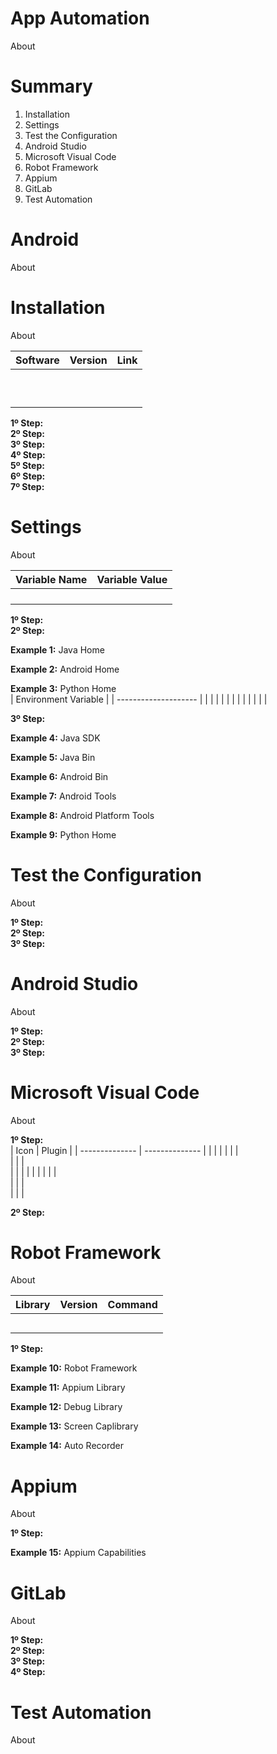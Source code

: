 # App Automation
About

# Summary
1. Installation <br>
2. Settings <br>
3. Test the Configuration <br>
4. Android Studio <br>
5. Microsoft Visual Code <br>
6. Robot Framework <br>
7. Appium <br>
8. GitLab <br>
9. Test Automation <br>

# Android
About

# Installation
About

| Software  | Version | Link |
| --------- | ------- | ---- |
|           |         |      |
|           |         |      |
|           |         |      |
|           |         |      |
|           |         |      |
|           |         |      |
|           |         |      |
|           |         |      |
|           |         |      |
|           |         |      |

**1º Step:** <br>
**2º Step:** <br>
**3º Step:** <br>
**4º Step:** <br>
**5º Step:** <br>
**6º Step:** <br>
**7º Step:** <br>

# Settings
About

| Variable Name  | Variable Value |
| -------------- | -------------- |
|                |                | 
|                |                |   
|                |                |    
|                |                |   

**1º Step:** <br>
**2º Step:** <br>

**Example 1:** Java Home <br>

**Example 2:** Android Home <br>

**Example 3:** Python Home <br>
| Environment Variable |
| -------------------- |
|                      |
|                      |
|                      |
|                      |
|                      | 
|                      |

**3º Step:** <br>

**Example 4:** Java SDK <br>

**Example 5:** Java Bin <br>

**Example 6:** Android Bin <br>

**Example 7:** Android Tools <br>

**Example 8:** Android Platform Tools <br>

**Example 9:** Python Home <br>

# Test the Configuration
About

**1º Step:** <br>
**2º Step:** <br>
**3º Step:** <br>

# Android Studio
About

**1º Step:** <br>
**2º Step:** <br>
**3º Step:** <br>

# Microsoft Visual Code
About

**1º Step:** <br>
| Icon           | Plugin         |
| -------------- | -------------- |
|                |                | 
|                |                |   
|                |                |    
|                |                | 
|                |                | 
|                |                |   
|                |                |    
|                |                | 

**2º Step:** <br>

# Robot Framework
About

| Library   | Version | Command |
| --------- | ------- | ------- |
|           |         |         |
|           |         |         |
|           |         |         |
|           |         |         |
|           |         |         |

**1º Step:** <br>

**Example 10:** Robot Framework <br>

**Example 11:** Appium Library <br>

**Example 12:** Debug Library <br>

**Example 13:** Screen Caplibrary <br>

**Example 14:** Auto Recorder <br>

# Appium
About

**1º Step:** <br>

**Example 15:** Appium Capabilities <br>

# GitLab
About

**1º Step:** <br>
**2º Step:** <br>
**3º Step:** <br>
**4º Step:** <br>

# Test Automation
About




